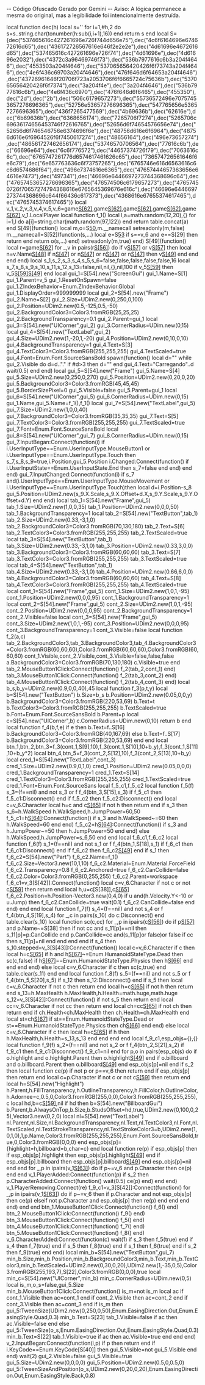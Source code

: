-- Código Ofuscado Gerado por Gemini
-- Aviso: A lógica permanece a mesma do original, mas a legibilidade foi intencionalmente destruída.

local function dec(h) local s='' for i=1,#h,2 do s=s..string.char(tonumber(h:sub(i,i+1),16)) end return s end
local S={dec("537465616c427261696e726f744d656e75"),dec("4c6f6164696e674672616d65"),dec("436172726567616e646f2e2e2e"),dec("4d61696e4672616d65"),dec("537465616c427261696e726f74"),dec("4d61696e"),dec("4d61696e2032"),dec("4372c3a96469746f73"),dec("536b7977616c6b3a204f4646"),dec("4553503a204f4646"),dec("537065656420426f6f73743a204f4646"),dec("4e6f436c69703a204f4646"),dec("476f646d6f64653a204f4646"),dec("43726961646f20706f723a2053706f6f6665724c75636b"),dec("537065656420426f6f7374"),dec("3a204f4e"),dec("3a204f4646"),dec("536b7977616c6b"),dec("4e6f436c6970"),dec("476f646d6f6465"),dec("455350"),dec("2d"),dec("2b"),dec("506c6179657273"),dec("55736572496e70757453657276696365"),dec("52756e53657276696365"),dec("547765656e53657276696365"),dec("436f7265477569"),dec("4b69636b"),dec("62616e"),dec("6b69636b"),dec("6368656174"),dec("7265706f7274"),dec("5265706c69636174656453746f72616765"),dec("52656d6f74654576656e74"),dec("52656d6f746546756e6374696f6e"),dec("48756d616e6f6964"),dec("48756d616e6f6964526f6f7450617274"),dec("48656164"),dec("496e73657274"),dec("486561727462656174"),dec("53746570706564"),dec("77616c6b"),dec("66696e64"),dec("6c6f776572"),dec("44657374726f79"),dec("7063616c6c"),dec("6765747261776d6574617461626c65"),dec("736574726561646f6e6c79"),dec("6e657763636c6f73757265"),dec("6765746e616d6563616c6c6d6574686f64"),dec("496e7374616e6365"),dec("47657444657363656e64616e7473"),dec("497341"),dec("46696e6446697273744368696c64"),dec("47657453657276696365"),dec("476574506c6179657273"),dec("47657450726f70657274794368616e6765645369676e616c"),dec("46696e6446697273744368696c644f66436c617373"),dec("4368616e67655374617465"),dec("4765745374617465")}
local v_1,v_2,v_3,v_4,v_5,v_6=game[S[62]](S[24]),game[S[62]](S[25]),game[S[62]](S[26]),game[S[62]](S[27]),game[S[62]](S[28]),v_1.LocalPlayer
local function f_1() local l,a=math.random(12,20),{} for i=1,l do a[i]=string.char(math.random(97,122)) end return table.concat(a) end
S[49](function() local m,o=S[50](game),m.__namecall setreadonly(m,false) m.__namecall=S[52](function(s,...) local e=S[53]() if s==v_6 and e==S[29] then return end return o(s,...) end) setreadonly(m,true) end)
S[49](function() local r=game[S[62]](S[34]) for _,v in pairs(r[S[56]]()) do if v[S[57]](S[35]) or v[S[57]](S[36]) then local n=v.Name[S[48]]() if n[S[47]](S[30]) or n[S[47]](S[31]) or n[S[47]](S[32]) or n[S[47]](S[33]) then v[S[49]]() end end end end)
local s_1,s_2,s_3,s_4,s_5,s_6=false,false,false,false,false,16
local s_7,s_8,s_9,s_10,s_11,s_12,s_13=false,nil,nil,{},nil,100
if v_5[S[59]](S[1]) then v_5[S[59]](S[1])[S[49]]() end
local gui_1=S[54].new("ScreenGui") gui_1.Name=S[1] gui_1.Parent=v_5 gui_1.ResetOnSpawn=false gui_1.ZIndexBehavior=Enum.ZIndexBehavior.Global gui_1.DisplayOrder=999999999
local gui_2=S[54].new("Frame") gui_2.Name=S[2] gui_2.Size=UDim2.new(0,250,0,100) gui_2.Position=UDim2.new(0.5,-125,0.5,-50) gui_2.BackgroundColor3=Color3.fromRGB(25,25,25) gui_2.BackgroundTransparency=0.1 gui_2.Parent=gui_1
local gui_3=S[54].new("UICorner",gui_2) gui_3.CornerRadius=UDim.new(0,15)
local gui_4=S[54].new("TextLabel",gui_2) gui_4.Size=UDim2.new(1,-20,1,-20) gui_4.Position=UDim2.new(0,10,0,10) gui_4.BackgroundTransparency=1 gui_4.Text=S[3] gui_4.TextColor3=Color3.fromRGB(255,255,255) gui_4.TextScaled=true gui_4.Font=Enum.Font.SourceSansBold
spawn(function() local d="" while gui_2.Visible do d=d.."." if #d>3 then d="" end gui_4.Text="Carregando"..d wait(0.5) end end)
local gui_5=S[54].new("Frame") gui_5.Name=S[4] gui_5.Size=UDim2.new(0,250,0,270) gui_5.Position=UDim2.new(0,20,0,20) gui_5.BackgroundColor3=Color3.fromRGB(45,45,45) gui_5.BorderSizePixel=0 gui_5.Visible=false gui_5.Parent=gui_1
local gui_6=S[54].new("UICorner",gui_5) gui_6.CornerRadius=UDim.new(0,15) gui_1.Name,gui_5.Name=f_1(),f_1()
local gui_7=S[54].new("TextLabel",gui_5) gui_7.Size=UDim2.new(1,0,0,40) gui_7.BackgroundColor3=Color3.fromRGB(35,35,35) gui_7.Text=S[5] gui_7.TextColor3=Color3.fromRGB(255,255,255) gui_7.TextScaled=true gui_7.Font=Enum.Font.SourceSansBold
local gui_8=S[54].new("UICorner",gui_7) gui_8.CornerRadius=UDim.new(0,15)
gui_7.InputBegan:Connect(function(i) if i.UserInputType==Enum.UserInputType.MouseButton1 or i.UserInputType==Enum.UserInputType.Touch then s_7,s_8,s_9=true,i.Position,gui_5.Position i.Changed:Connect(function() if i.UserInputState==Enum.UserInputState.End then s_7=false end end) end end)
gui_7.InputChanged:Connect(function(i) if s_7 and(i.UserInputType==Enum.UserInputType.MouseMovement or i.UserInputType==Enum.UserInputType.Touch)then local d=i.Position-s_8 gui_5.Position=UDim2.new(s_9.X.Scale,s_9.X.Offset+d.X,s_9.Y.Scale,s_9.Y.Offset+d.Y) end end)
local tab_1=S[54].new("Frame",gui_5) tab_1.Size=UDim2.new(1,0,0,35) tab_1.Position=UDim2.new(0,0,0,50) tab_1.BackgroundTransparency=1
local tab_2=S[54].new("TextButton",tab_1) tab_2.Size=UDim2.new(0.33,-3,1,0) tab_2.BackgroundColor3=Color3.fromRGB(70,130,180) tab_2.Text=S[6] tab_2.TextColor3=Color3.fromRGB(255,255,255) tab_2.TextScaled=true
local tab_3=S[54].new("TextButton",tab_1) tab_3.Size=UDim2.new(0.33,-3,1,0) tab_3.Position=UDim2.new(0.33,3,0,0) tab_3.BackgroundColor3=Color3.fromRGB(60,60,60) tab_3.Text=S[7] tab_3.TextColor3=Color3.fromRGB(255,255,255) tab_3.TextScaled=true
local tab_4=S[54].new("TextButton",tab_1) tab_4.Size=UDim2.new(0.33,-3,1,0) tab_4.Position=UDim2.new(0.66,6,0,0) tab_4.BackgroundColor3=Color3.fromRGB(60,60,60) tab_4.Text=S[8] tab_4.TextColor3=Color3.fromRGB(255,255,255) tab_4.TextScaled=true
local cont_1=S[54].new("Frame",gui_5) cont_1.Size=UDim2.new(1,0,1,-95) cont_1.Position=UDim2.new(0,0,0,95) cont_1.BackgroundTransparency=1
local cont_2=S[54].new("Frame",gui_5) cont_2.Size=UDim2.new(1,0,1,-95) cont_2.Position=UDim2.new(0,0,0,95) cont_2.BackgroundTransparency=1 cont_2.Visible=false
local cont_3=S[54].new("Frame",gui_5) cont_3.Size=UDim2.new(1,0,1,-95) cont_3.Position=UDim2.new(0,0,0,95) cont_3.BackgroundTransparency=1 cont_3.Visible=false
local function f_2(a,c) tab_2.BackgroundColor3,tab_3.BackgroundColor3,tab_4.BackgroundColor3=Color3.fromRGB(60,60,60),Color3.fromRGB(60,60,60),Color3.fromRGB(60,60,60) cont_1.Visible,cont_2.Visible,cont_3.Visible=false,false,false a.BackgroundColor3=Color3.fromRGB(70,130,180) c.Visible=true end
tab_2.MouseButton1Click:Connect(function() f_2(tab_2,cont_1) end) tab_3.MouseButton1Click:Connect(function() f_2(tab_3,cont_2) end) tab_4.MouseButton1Click:Connect(function() f_2(tab_4,cont_3) end)
local b_s,b_y=UDim2.new(0.9,0,0,40),45
local function f_3(p,t,y) local b=S[54].new("TextButton") b.Size=b_s b.Position=UDim2.new(0.05,0,0,y) b.BackgroundColor3=Color3.fromRGB(220,53,69) b.Text=t b.TextColor3=Color3.fromRGB(255,255,255) b.TextScaled=true b.Font=Enum.Font.SourceSansBold b.Parent=p local c=S[54].new("UICorner",b) c.CornerRadius=UDim.new(0,10) return b end
local function f_4(b,f,e) if e then b.Text=f..S[16] b.BackgroundColor3=Color3.fromRGB(40,167,69) else b.Text=f..S[17] b.BackgroundColor3=Color3.fromRGB(220,53,69) end end
local btn_1,btn_2,btn_3=f_3(cont_1,S[9],10),f_3(cont_1,S[10],10+b_y),f_3(cont_1,S[11],10+b_y*2)
local btn_4,btn_5=f_3(cont_2,S[12],10),f_3(cont_2,S[13],10+b_y)
local cred_1=S[54].new("TextLabel",cont_3) cred_1.Size=UDim2.new(0.9,0,1,0) cred_1.Position=UDim2.new(0.05,0,0,0) cred_1.BackgroundTransparency=1 cred_1.Text=S[14] cred_1.TextColor3=Color3.fromRGB(255,255,255) cred_1.TextScaled=true cred_1.Font=Enum.Font.SourceSans
local f_5_c1,f_5_c2
local function f_5(f) s_3=(f==nil) and not s_3 or f f_4(btn_3,S[15],s_3) if f_5_c1 then f_5_c1:Disconnect() end if f_5_c2 then f_5_c2:Disconnect() end local c=v_6.Character local h=c and c[S[65]](S[37]) if not h then return end if s_3 then s_6=h.WalkSpeed h.WalkSpeed,h.JumpPower=60,50 f_5_c1=h[S[64]]("WalkSpeed"):Connect(function() if s_3 and h.WalkSpeed~=60 then h.WalkSpeed=60 end end) f_5_c2=h[S[64]]("JumpPower"):Connect(function() if s_3 and h.JumpPower~=50 then h.JumpPower=50 end end) else h.WalkSpeed,h.JumpPower=s_6,50 end end
local f_6_c1,f_6_c2
local function f_6(f) s_1=(f==nil) and not s_1 or f f_4(btn_1,S[18],s_1) if f_6_c1 then f_6_c1:Disconnect() end if f_6_c2 then f_6_c2[S[49]]() end if s_1 then f_6_c2=S[54].new("Part") f_6_c2.Name=f_1() f_6_c2.Size=Vector3.new(10,1,10) f_6_c2.Material=Enum.Material.ForceField f_6_c2.Transparency=0.8 f_6_c2.Anchored=true f_6_c2.CanCollide=false f_6_c2.Color=Color3.fromRGB(0,255,255) f_6_c2.Parent=workspace f_6_c1=v_3[S[42]]:Connect(function() local c=v_6.Character if not c or not c[S[59]](S[38]) then return end local h,u=c[S[38]],c[S[65]](S[37]) f_6_c2.Position=h.Position-Vector3.new(0,4,0) if u and(h.Velocity.Y<-10 or u.Jump) then f_6_c2.CanCollide=true wait(0.1) f_6_c2.CanCollide=false end end) end end
local function f_7(f) s_4=(f==nil) and not s_4 or f f_4(btn_4,S[19],s_4) for _,c in pairs(s_10) do c:Disconnect() end table.clear(s_10) local function sc(c,cc) for _,p in ipairs(c[S[56]]()) do if p[S[57]]("BasePart") and p.Name~=S[38] then if not cc and s_11[p]==nil then s_11[p]=p.CanCollide end p.CanCollide=cc and(s_11[p]or false)or false if cc then s_11[p]=nil end end end end if s_4 then s_10.stepped=v_3[S[43]]:Connect(function() local c=v_6.Character if c then local h=c[S[65]](S[37]) if h and h[S[67]]()~=Enum.HumanoidStateType.Dead then sc(c,false) if h[S[67]]()==Enum.HumanoidStateType.Physics then h[S[66]](Enum.HumanoidStateType.Freefall) end end end end) else local c=v_6.Character if c then sc(c,true) end table.clear(s_11) end end
local function f_8(f) s_5=(f==nil) and not s_5 or f f_4(btn_5,S[20],s_5) if s_12 then s_12:Disconnect() end if s_5 then local c=v_6.Character if not c then return end local h=c[S[65]](S[37]) if not h then return end s_13=h.MaxHealth h.MaxHealth,h.Health=math.huge,math.huge s_12=v_3[S[42]]:Connect(function() if not s_5 then return end local cc=v_6.Character if not cc then return end local ch=cc[S[65]](S[37]) if not ch then return end if ch.Health<ch.MaxHealth then ch.Health=ch.MaxHealth end local st=ch[S[67]]() if st==Enum.HumanoidStateType.Dead or st==Enum.HumanoidStateType.Physics then ch[S[66]](Enum.HumanoidStateType.Running) end end) else local c=v_6.Character if c then local h=c[S[65]](S[37]) if h then h.MaxHealth,h.Health=s_13,s_13 end end end end
local f_9_c1,esp_objs={},{}
local function f_9(f) s_2=(f==nil) and not s_2 or f f_4(btn_2,S[21],s_2) if f_9_c1 then f_9_c1:Disconnect() f_9_c1=nil end for p,o in pairs(esp_objs) do if o.highlight and o.highlight.Parent then o.highlight[S[49]]() end if o.billboard and o.billboard.Parent then o.billboard[S[49]]() end esp_objs[p]=nil end if s_2 then local function ce(p) if not p or p==v_6 then return end if esp_objs[p] then return end local c=p.Character if not c or not c[S[59]](S[38]) then return end local h=S[54].new("Highlight") h.Parent,h.FillTransparency,h.OutlineTransparency,h.FillColor,h.OutlineColor,h.Adornee=c,0.5,0,Color3.fromRGB(255,0,0),Color3.fromRGB(255,255,255),c local hd,b=c[S[59]](S[39]),nil if hd then b=S[54].new("BillboardGui") b.Parent,b.AlwaysOnTop,b.Size,b.StudsOffset=hd,true,UDim2.new(0,100,0,25),Vector3.new(0,2,0) local nl=S[54].new("TextLabel") nl.Parent,nl.Size,nl.BackgroundTransparency,nl.Text,nl.TextColor3,nl.Font,nl.TextScaled,nl.TextStrokeTransparency,nl.TextStrokeColor3=b,UDim2.new(1,0,1,0),1,p.Name,Color3.fromRGB(255,255,255),Enum.Font.SourceSansBold,true,0,Color3.fromRGB(0,0,0) end esp_objs[p]={highlight=h,billboard=b,char=c} end local function re(p) if esp_objs[p] then if esp_objs[p].highlight then esp_objs[p].highlight[S[49]]() end if esp_objs[p].billboard then esp_objs[p].billboard[S[49]]() end esp_objs[p]=nil end end for _,p in ipairs(v_1[S[63]]()) do if p~=v_6 and p.Character then ce(p) end end v_1.PlayerAdded:Connect(function(p) if s_2 then p.CharacterAdded:Connect(function() wait(0.5) ce(p) end) end end) v_1.PlayerRemoving:Connect(re) f_9_c1=v_3[S[42]]:Connect(function() for _,p in ipairs(v_1[S[63]]()) do if p~=v_6 then if p.Character and not esp_objs[p] then ce(p) elseif not p.Character and esp_objs[p] then re(p) end end end end) end end
btn_1.MouseButton1Click:Connect(function() f_6() end) btn_2.MouseButton1Click:Connect(function() f_9() end) btn_3.MouseButton1Click:Connect(function() f_5() end) btn_4.MouseButton1Click:Connect(function() f_7() end) btn_5.MouseButton1Click:Connect(function() f_8() end)
v_6.CharacterAdded:Connect(function(c) wait(1) if s_3 then f_5(true) end if s_4 then f_7(true) end if s_5 then f_8(true) end if s_1 then f_6(true) end if s_2 then f_9(true) end end)
local min_b=S[54].new("TextButton",gui_7) min_b.Size,min_b.Position,min_b.BackgroundColor3,min_b.Text,min_b.TextColor3,min_b.TextScaled=UDim2.new(0,30,0,20),UDim2.new(1,-35,0,5),Color3.fromRGB(255,193,7),S[22],Color3.fromRGB(0,0,0),true
local min_c=S[54].new("UICorner",min_b) min_c.CornerRadius=UDim.new(0,5)
local is_m,o_s=false,gui_5.Size
min_b.MouseButton1Click:Connect(function() is_m=not is_m local ac if cont_1.Visible then ac=cont_1 end if cont_2.Visible then ac=cont_2 end if cont_3.Visible then ac=cont_3 end if is_m then gui_5:TweenSize(UDim2.new(0,250,0,50),Enum.EasingDirection.Out,Enum.EasingStyle.Quad,0.3) min_b.Text=S[23] tab_1.Visible=false if ac then ac.Visible=false end else gui_5:TweenSize(o_s,Enum.EasingDirection.Out,Enum.EasingStyle.Quad,0.3) min_b.Text=S[22] tab_1.Visible=true if ac then ac.Visible=true end end end)
v_2.InputBegan:Connect(function(i,p) if p then return end if i.KeyCode==Enum.KeyCode[S[40]] then gui_5.Visible=not gui_5.Visible end end)
wait(2) gui_2.Visible=false gui_5.Visible=true gui_5.Size=UDim2.new(0,0,0,0) gui_5.Position=UDim2.new(0.5,0,0.5,0) gui_5:TweenSizeAndPosition(o_s,UDim2.new(0,20,0,20),Enum.EasingDirection.Out,Enum.EasingStyle.Back,0.8)

